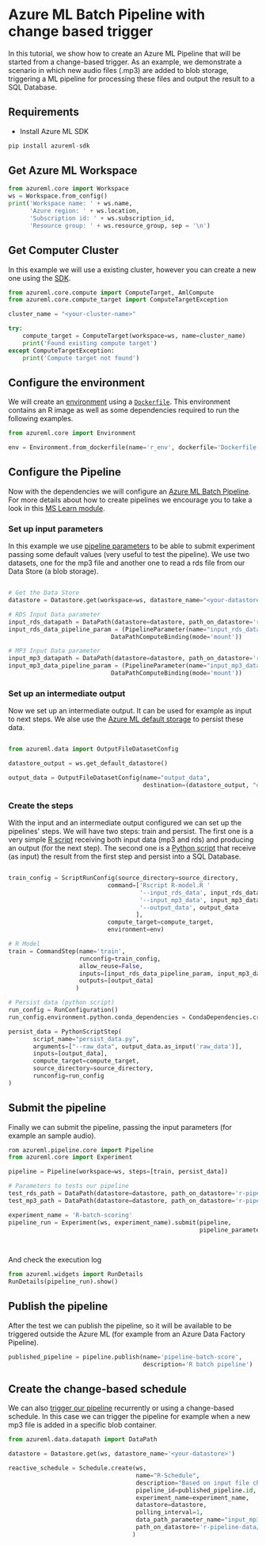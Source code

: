 # Azure ML Batch Pipeline with change based trigger
In this tutorial, we show how to create an Azure ML Pipeline that will be started from a change-based trigger. As an example, we demonstrate a scenario in which new audio files (.mp3) are added to blob storage, triggering a ML pipeline for processing these files and output the result to a SQL Database.

## Requirements

* Install Azure ML SDK
```python 
pip install azureml-sdk 
```

## Get Azure ML Workspace
```python 
from azureml.core import Workspace
ws = Workspace.from_config()
print('Workspace name: ' + ws.name, 
      'Azure region: ' + ws.location, 
      'Subscription id: ' + ws.subscription_id, 
      'Resource group: ' + ws.resource_group, sep = '\n')
```

## Get Computer Cluster
In this example we will use a existing cluster, however you can create a new one using the [SDK](https://docs.microsoft.com/en-us/azure/machine-learning/how-to-create-attach-compute-cluster?tabs=python).
```python
from azureml.core.compute import ComputeTarget, AmlCompute
from azureml.core.compute_target import ComputeTargetException

cluster_name = "<your-cluster-name>"

try:
    compute_target = ComputeTarget(workspace=ws, name=cluster_name)
    print('Found existing compute target')
except ComputeTargetException:
    print('Compute target not found')
```

## Configure the environment
We will create an [environment](https://docs.microsoft.com/en-us/azure/machine-learning/concept-environments) using a [`Dockerfile`](Dockerfile). This environment contains an R image as well as some dependencies required to run the following examples.

```python
from azureml.core import Environment

env = Environment.from_dockerfile(name='r_env', dockerfile='Dockerfile')
```

## Configure the Pipeline
Now with the dependencies we will configure an [Azure ML Batch Pipeline](https://docs.microsoft.com/en-us/azure/machine-learning/how-to-create-machine-learning-pipelines). For more details about how to create pipelines we encourage you to take a look in this [MS Learn module](https://docs.microsoft.com/en-us/learn/modules/create-pipelines-in-aml/).

### Set up input parameters
In this example we use [pipeline parameters](https://docs.microsoft.com/en-us/python/api/azureml-pipeline-core/azureml.pipeline.core.graph.pipelineparameter?view=azure-ml-py) to be able to submit experiment passing some default values (very useful to test the pipeline). We use two datasets, one for the mp3 file and another one to read a rds file from our Data Store (a blob storage).

```python

# Get the Data Store
datastore = Datastore.get(workspace=ws, datastore_name="<your-datastore>")

# RDS Input Data parameter
input_rds_datapath = DataPath(datastore=datastore, path_on_datastore='r-pipeline-data/rds/accidents.Rd')
input_rds_data_pipeline_param = (PipelineParameter(name="input_rds_data", default_value=input_rds_datapath),
                             DataPathComputeBinding(mode='mount'))

# MP3 Input Data parameter
input_mp3_datapath = DataPath(datastore=datastore, path_on_datastore='r-pipeline-data/mp3')
input_mp3_data_pipeline_param = (PipelineParameter(name="input_mp3_data", default_value=input_mp3_datapath),
                             DataPathComputeBinding(mode='mount'))
```

### Set up an intermediate output
Now we set up an intermediate output. It can be used for example as input to next steps. We alse use the [Azure ML default storage](https://docs.microsoft.com/en-us/azure/machine-learning/concept-azure-machine-learning-architecture) to persist these data.
```python

from azureml.data import OutputFileDatasetConfig

datastore_output = ws.get_default_datastore()

output_data = OutputFileDatasetConfig(name="output_data", 
                                      destination=(datastore_output, "output_data/{run-id}/{output-name}")).as_upload()

```

### Create the steps
With the input and an intermediate output configured we can set up the pipelines' steps. We will have two steps: train and persist. The first one is a very simple [R script](R-model.R) receiving both input data (mp3 and rds) and producing an output (for the next step). The second one is a [Python script](Persist-Data.py) that receive (as input) the result from the first step and persist into a SQL Database.

```python

train_config = ScriptRunConfig(source_directory=source_directory,
                            command=['Rscript R-model.R '
                                     '--input_rds_data', input_rds_data_pipeline_param,
                                     '--input_mp3_data', input_mp3_data_pipeline_param,
                                     '--output_data', output_data
                                    ],
                            compute_target=compute_target,
                            environment=env)

# R Model
train = CommandStep(name='train', 
                    runconfig=train_config, 
                    allow_reuse=False, 
                    inputs=[input_rds_data_pipeline_param, input_mp3_data_pipeline_param, output_data_pipeline_param],
                    outputs=[output_data]
                   )

# Persist data (python script)
run_config = RunConfiguration()
run_config.environment.python.conda_dependencies = CondaDependencies.create(conda_packages=['pandas', 'pyodbc'])

persist_data = PythonScriptStep(
       script_name="persist_data.py",
       arguments=["--raw_data", output_data.as_input('raw_data')],
       inputs=[output_data],
       compute_target=compute_target,
       source_directory=source_directory,
       runconfig=run_config
)
```

## Submit the pipeline
Finally we can submit the pipeline, passing the input parameters (for example an sample audio).

```python
rom azureml.pipeline.core import Pipeline
from azureml.core import Experiment

pipeline = Pipeline(workspace=ws, steps=[train, persist_data])

# Parameters to tests our pipeline
test_rds_path = DataPath(datastore=datastore, path_on_datastore='r-pipeline-data/rds/accidents.Rd')
test_mp3_path = DataPath(datastore=datastore, path_on_datastore='r-pipeline-data/mp3/file_example_MP3_5MG_01.mp3')

experiment_name = 'R-batch-scoring'
pipeline_run = Experiment(ws, experiment_name).submit(pipeline, 
                                                      pipeline_parameters={"input_rds_data": test_rds_path,
                                                                           "input_mp3_data": test_mp3_path 
                                                                          })
```

And check the execution log

```python
from azureml.widgets import RunDetails
RunDetails(pipeline_run).show()
```

[](images/azureml-pipeline-execution-log.jpg)

## Publish the pipeline
After the test we can publish the pipeline, so it will be available to be triggered outside the Azure ML (for example from an Azure Data Factory Pipeline).

```python
published_pipeline = pipeline.publish(name='pipeline-batch-score',
                                      description='R batch pipeline')
```

## Create the change-based schedule
We can also [trigger our pipeline](https://docs.microsoft.com/en-us/azure/machine-learning/how-to-trigger-published-pipeline) recurrently or using a change-based schedule. In this case we can trigger the pipeline for example when a new mp3 file is added in a specific blob container.

```python
from azureml.data.datapath import DataPath

datastore = Datastore.get(ws, datastore_name='<your-datastore>')

reactive_schedule = Schedule.create(ws, 
                                    name="R-Schedule", 
                                    description="Based on input file change.",
                                    pipeline_id=published_pipeline.id, 
                                    experiment_name=experiment_name, 
                                    datastore=datastore,
                                    polling_interval=1,
                                    data_path_parameter_name="input_mp3_data",
                                    path_on_datastore='r-pipeline-data/mp3/' 
                                   )

```